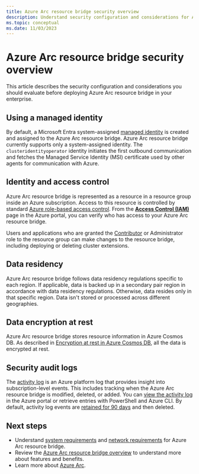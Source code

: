 ```yaml
---
title: Azure Arc resource bridge security overview 
description: Understand security configuration and considerations for Azure Arc resource bridge.
ms.topic: conceptual
ms.date: 11/03/2023
---
```


# Azure Arc resource bridge security overview

This article describes the security configuration and considerations you should evaluate before deploying Azure Arc resource bridge in your enterprise.

## Using a managed identity

By default, a Microsoft Entra system-assigned [managed identity](/azure/active-directory/managed-identities-azure-resources/overview) is created and assigned to the Azure Arc resource bridge. Azure Arc resource bridge currently supports only a system-assigned identity. The `clusteridentityoperator` identity initiates the first outbound communication and fetches the Managed Service Identity (MSI) certificate used by other agents for communication with Azure.

## Identity and access control

Azure Arc resource bridge is represented as a resource in a resource group inside an Azure subscription. Access to this resource is controlled by standard [Azure role-based access control](/azure/role-based-access-control/overview). From the [**Access Control (IAM)**](/azure/role-based-access-control/role-assignments-portal) page in the Azure portal, you can verify who has access to your Azure Arc resource bridge.

Users and applications who are granted the [Contributor](/azure/role-based-access-control/built-in-roles#contributor) or Administrator role to the resource group can make changes to the resource bridge, including deploying or deleting cluster extensions.

## Data residency

Azure Arc resource bridge follows data residency regulations specific to each region. If applicable, data is backed up in a secondary pair region in accordance with data residency regulations. Otherwise, data resides only in that specific region. Data isn't stored or processed across different geographies.

## Data encryption at rest

Azure Arc resource bridge stores resource information in Azure Cosmos DB. As described in  [Encryption at rest in Azure Cosmos DB](/azure/cosmos-db/database-encryption-at-rest), all the data is encrypted at rest.

## Security audit logs

The [activity log](/azure/azure-monitor/essentials/activity-log-insights) is an Azure platform log that provides insight into subscription-level events. This includes tracking when the Azure Arc resource bridge is modified, deleted, or added. You can [view the activity log](/azure/azure-monitor/essentials/activity-log-insights#view-the-activity-log) in the Azure portal or retrieve entries with PowerShell and Azure CLI. By default, activity log events are [retained for 90 days](/azure/azure-monitor/essentials/activity-log-insights#retention-period) and then deleted.

## Next steps

- Understand [system requirements](system-requirements.md) and [network requirements](network-requirements.md) for Azure Arc resource bridge.
- Review the [Azure Arc resource bridge overview](overview.md) to understand more about features and benefits.
- Learn more about [Azure Arc](../overview.md).
